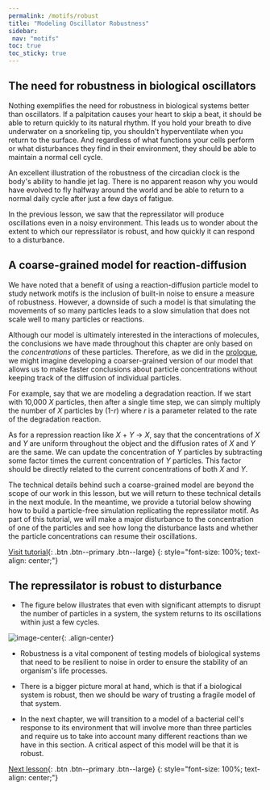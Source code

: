 ```yaml
---
permalink: /motifs/robust
title: "Modeling Oscillator Robustness"
sidebar:
 nav: "motifs"
toc: true
toc_sticky: true
---
```


## The need for robustness in biological oscillators

Nothing exemplifies the need for robustness in biological systems better than oscillators. If a palpitation causes your heart to skip a beat, it should be able to return quickly to its natural rhythm. If you hold your breath to dive underwater on a snorkeling tip, you shouldn't hyperventilate when you return to the surface. And regardless of what functions your cells perform or what disturbances they find in their environment, they should be able to maintain a normal cell cycle.

An excellent illustration of the robustness of the circadian clock is the body's ability to handle jet lag. There is no apparent reason why you would have evolved to fly halfway around the world and be able to return to a normal daily cycle after just a few days of fatigue.

In the previous lesson, we saw that the repressilator will produce oscillations even in a noisy environment. This leads us to wonder about the extent to which our repressilator is robust, and how quickly it can respond to a disturbance.

## A coarse-grained model for reaction-diffusion

We have noted that a benefit of using a reaction-diffusion particle model to study network motifs is the inclusion of built-in noise to ensure a measure of robustness. However, a downside of such a model is that simulating the movements of so many particles leads to a slow simulation that does not scale well to many particles or reactions.

Although our model is ultimately interested in the interactions of molecules, the conclusions we have made throughout this chapter are only based on the *concentrations* of these particles. Therefore, as we did in the [prologue](prologue), we might imagine developing a coarser-grained version of our model that allows us to make faster conclusions about particle concentrations without keeping track of the diffusion of individual particles.

For example, say that we are modeling a degradation reaction. If we start with 10,000 *X* particles, then after a single time step, we can simply multiply the number of *X* particles by (1-*r*) where *r* is a parameter related to the rate of the degradation reaction.

As for a repression reaction like *X* + *Y* → *X*, say that the concentrations of *X* and *Y* are uniform throughout the object and the diffusion rates of *X* and *Y* are the same. We can update the concentration of *Y* particles by subtracting some factor times the current concentration of *Y* particles. This factor should be directly related to the current concentrations of both *X* and *Y*.

The technical details behind such a coarse-grained model are beyond the scope of our work in this lesson, but we will return to these technical details in the next module. In the meantime, we provide a tutorial below showing how to build a particle-free simulation replicating the repressilator motif. As part of this tutorial, we will make a major disturbance to the concentration of one of the particles and see how long the disturbance lasts and whether the particle concentrations can resume their oscillations.

[Visit tutorial](tutorial_perturb){: .btn .btn--primary .btn--large}
{: style="font-size: 100%; text-align: center;"}

## The repressilator is robust to disturbance

* The figure below illustrates that even with significant attempts to disrupt the number of particles in a system, the system returns to its oscillations within just a few cycles.

![image-center](../assets/images/nf_sim_interrupted.PNG){: .align-center}

* Robustness is a vital component of testing models of biological systems that need to be resilient to noise in order to ensure the stability of an organism's life processes.

* There is a bigger picture moral at hand, which is that if a biological system is robust, then we should be wary of trusting a fragile model of that system.

* In the next chapter, we will transition to a model of a bacterial cell's response to its environment that will involve more than three particles and require us to take into account many different reactions than we have in this section. A critical aspect of this model will be that it is robust.

[Next lesson](conclusion){: .btn .btn--primary .btn--large}
{: style="font-size: 100%; text-align: center;"}

